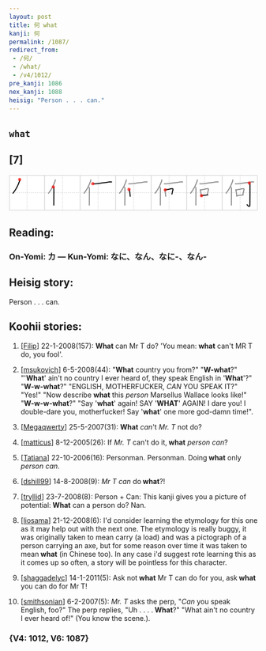 ```yaml
---
layout: post
title: 何 what
kanji: 何
permalink: /1087/
redirect_from:
 - /何/
 - /what/
 - /v4/1012/
pre_kanji: 1086
nex_kanji: 1088
heisig: "Person . . . can."
---
```


## `what`

## [7]

<div class="stroke"><img src="../images/E4BD95.png" /></div>

## Reading:

### On-Yomi: カ &mdash; Kun-Yomi: なに、なん、なに-、なん-

## Heisig story:

Person . . . can.

## Koohii stories:

1) [<a href="http://kanji.koohii.com/profile/Filip">Filip</a>] 22-1-2008(157): <strong>What</strong> can Mr T do? &#039;You mean:<strong> what</strong> can&#039;t MR T do, you fool&#039;.

2) [<a href="http://kanji.koohii.com/profile/msukovich">msukovich</a>] 6-5-2008(44): &quot;<strong>What</strong> country you from?&quot; &quot;<strong>W-what</strong>?&quot; &quot;&#039;<strong>What</strong>&#039; ain&#039;t no country I ever heard of, they speak English in &#039;<strong>What</strong>&#039;?&quot; &quot;<strong>W-w-what</strong>?&quot; &quot;ENGLISH, MOTHERFUCKER, <em>CAN</em> YOU SPEAK IT?&quot; &quot;Yes!&quot; &quot;Now describe <strong>what</strong> this <em>person</em> Marsellus Wallace looks like!&quot; &quot;<strong>W-w-w-what</strong>?&quot; &quot;Say &#039;<strong>what</strong>&#039; again! SAY &#039;<strong>WHAT</strong>&#039; AGAIN! I dare you! I double-dare you, motherfucker! Say &#039;<strong>what</strong>&#039; one more god-damn time!&quot;.

3) [<a href="http://kanji.koohii.com/profile/Megaqwerty">Megaqwerty</a>] 25-5-2007(31): <strong>What</strong> <em>can</em>&#039;t <em>Mr. T</em> not do?

4) [<a href="http://kanji.koohii.com/profile/matticus">matticus</a>] 8-12-2005(26): If <em>Mr. T</em> can&#039;t do it,<strong> what</strong> <em>person</em> <em>can</em>?

5) [<a href="http://kanji.koohii.com/profile/Tatiana">Tatiana</a>] 22-10-2006(16): Personman. Personman. Doing<strong> what</strong> only <em>person</em> <em>can</em>.

6) [<a href="http://kanji.koohii.com/profile/dshill99">dshill99</a>] 14-8-2008(9): <em>Mr T</em> <em>can</em> do<strong> what</strong>?!

7) [<a href="http://kanji.koohii.com/profile/tryllid">tryllid</a>] 23-7-2008(8): Person + Can: This kanji gives you a picture of potential:<strong> What</strong> can a person do? Nan.

8) [<a href="http://kanji.koohii.com/profile/liosama">liosama</a>] 21-12-2008(6): I&#039;d consider learning the etymology for this one as it may help out with the next one. The etymology is really buggy, it was originally taken to mean carry (a load) and was a pictograph of a person carrying an axe, but for some reason over time it was taken to mean<strong> what</strong> (in Chinese too). In any case i&#039;d suggest rote learning this as it comes up so often, a story will be pointless for this character.

9) [<a href="http://kanji.koohii.com/profile/shaggadelyc">shaggadelyc</a>] 14-1-2011(5): Ask not<strong> what</strong> Mr T can do for you, ask<strong> what</strong> you can do for Mr T!

10) [<a href="http://kanji.koohii.com/profile/smithsonian">smithsonian</a>] 6-2-2007(5): <em>Mr. T</em> asks the perp, &quot;<em>Can</em> you speak English, foo?&quot; The perp replies, &quot;Uh . . . .<strong> What</strong>?&quot; &quot;What ain&#039;t no country I ever heard of!&quot; (You know the scene.).

### {V4: 1012, V6: 1087}
